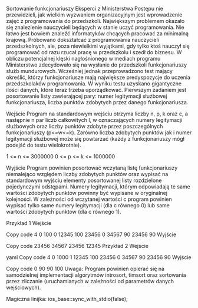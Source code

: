 Sortowanie funkcjonariuszy
Eksperci z Ministerstwa Postępu nie przewidzieli, jak wielkim wyzwaniem organizacyjnym jest wprowadzenie zajęć z programowania do przedszkoli. Największym problemem okazało się znalezienie nauczycieli będących w stanie uczyć programowania. Nie łatwo jest bowiem znaleźć informatyków chcących pracować za minimalną krajową. Próbowano dokształcać z programowania nauczycieli przedszkolnych, ale, poza niewielkimi wyjątkami, gdy tylko ktoś nauczył się programować od razu rzucał pracę w przedszkolu i szedł do biznesu. W obliczu potencjalnej klęski nagłośnionego w mediach programu Ministerstwo zdecydowało się na wysłanie do przedszkoli funkcjonariuszy służb mundurowych. Wcześniej jednak przeprowadzono test mający określić, którzy funkcjonariusze mają największe predyspozycje do uczenia przedszkolaków programowania. W wyniku testu uzyskano gigantyczne ilości danych, które teraz trzeba uporządkować. Pierwszym zadaniem jest posortowanie listy zawierającej pary: numer legitymacji służbowej funkcjonariusza, liczba punktów zdobytych przez danego funkcjonariusza.

Wejście
Program na standardowym wejściu otrzyma liczby n, p, k oraz c, a następnie n par liczb całkowitych l, w oznaczających numery legitymacji służbowych oraz liczby punktów zdobyte przez poszczególnych funkcjonariuszy (p<=w<=k). Zarówno liczba zdobytych punktów jak i numer legitymacji służbowej może się powtarzać (każdy z funkcjonariuszy mógł podejść do testu wielokrotnie).

1 <= n <= 3000000
0 <= p <= k <= 1000000

Wyjście
Program powinien posortować wczytaną listę funkcjonariuszy niemalejąco względem liczby zdobytych punktów oraz wypisać na standardowym wyjściu elementy posortowanej listy rozdzielone pojedynczymi odstępami. Numery legitymacji, którym odpowiadają te same wartości zdobytych punktów powinny być wypisane w oryginalnej kolejności. W zależności od wczytanej wartości c program powinien wypisać tylko same numery legitymacji (dla c równego 0) lub same wartości zdobytych punktów (dla c równego 1).

Przykład 1
Wejście

Copy code
4 0 100 0
12345 100
23456 0
34567 90
23456 90
Wyjście

Copy code
23456 34567 23456 12345
Przykład 2
Wejście

yaml
Copy code
4 0 1000 1
12345 100
23456 0
34567 90
23456 90
Wyjście

Copy code
0 90 90 100
Uwaga: Program powinien opierać się na samodzielnej implementacji algorytmów introsort, timsort oraz sortowania przez zliczanie (uruchamianych w zależności od parametrów danych wejściowych).

Magiczna linijka: ios_base::sync_with_stdio(false);
